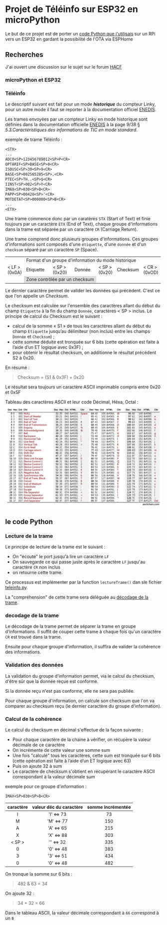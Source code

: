 # Projet de Téléinfo sur ESP32 en microPython

Le but de ce projet est de porter un [code Python que j'utilisais](RPi/teleinfo.py) sur un RPi vers un ESP32 en gardant la possibilité de l'OTA via ESPHome

## Recherches

J'ai ouvert une discussion sur le sujet sur le forum [HACF](https://forum.hacf.fr/t/esp32-et-micropython/1447)

### microPython et ESP32

### Téléinfo

Le descriptif suivant est fait pour un mode ***historique*** du compteur Linky, pour un autre mode il faut se reporter à la documentation officiel [ENEDIS](https://www.enedis.fr/sites/default/files/Enedis-NOI-CPT_54E.pdf).

Les trames envoyées par un compteur Linky en mode historique sont définies dans la documentation officielle [ENEDIS](https://www.enedis.fr/sites/default/files/Enedis-NOI-CPT_54E.pdf) à la page 9/38 § *5.3.Caractéristiques des informations de TIC en mode standard*.

exemple de trame Téléinfo :

```log
<STX>
...
ADCO<SP>123456789012<SP>P<CR>
OPTARIF<SP>BASE<SP>0<CR>
ISOUSC<SP>30<SP>9<CR>
BASE<SP>002565285<SP>,<CR>
PTEC<SP>TH..<SP>$<CR>
IINST<SP>002<SP>Y<CR>
IMAX<SP>030<SP>B<CR>
PAPP<SP>00420<SP>'<CR>
MOTDETAT<SP>000000<SP>B<CR>
...
<ETX>
```

Une trame commence donc par un caratères `STX` (Start of Text) et finie toujours par un caractère `ETX` (End of Text), chaque groupe d'informations dans la trame est séparée par un caractère `CR` (Carriage Return).

Une trame comprend donc plusieurs groupes d'informations. Ces groupes d'informations sont composés d'une `étiquette`, d'une `donnée` et d'un `checksum` séparé par un caractère `SP` (Space).

<table>
  <th>
    <td colspan=7>Format d'un groupe d’information du mode historique
  <tr>
    <td colspan=1>< LF ><br>(0x0A)
    <td colspan=1>Etiquette
    <td colspan=1>< SP ><br>(0x20)
    <td colspan=1>Donnée
    <td colspan=1>< SP ><br>(0x20)
    <td colspan=1>Checksum
    <td colspan=1>< CR ><br>(0xOD)
  <tr>
    <td>
    <td colspan=3 style="background: #DCDCDC;">Zone contrôlée par un checksum
    <td colspan=3>
</table>

Le dernier caractère permet de valider les données qui précèdent. C'est ce que l'on appelle un *Checksum*.

Le checksum est calculée sur l'ensemble des caractères allant du début du champ `Etiquette` à la fin du champ `Donnée`, caractères < SP > inclus.
Le principe de calcul du Checksum est le suivant :

- calcul de la somme « S1 » de tous les caractères allant du début du champ `Etiquette` jusqu’au délimiteur (non inclus) entre les champs `Donnée` et `Checksum`) ;
- cette somme déduite est tronquée sur 6 bits (cette opération est faite à l’aide d’un ET logique avec 0x3F) ;
- pour obtenir le résultat checksum, on additionne le résultat précédent S2 à 0x20.

En résumé :
> Checksum = (S1 & 0x3F) + 0x20

Le résultat sera toujours un caractère ASCII imprimable compris entre 0x20 et 0x5F

Tableau des caractères ASCII et leur code Décimal, Héxa, Octal :
![Table ASCII](resources/ascii-table.jpg)

## le code Python

### Lecture de la trame

Le principe de lecture de la trame est le suivant :

- On "écoute" le port jusqu'à lire un caractère `LF`
- On sauvegarde ce qui passe juste après le caractère `LF` jusqu'au caractère `CR` non inclus
- on retourne cette trame.

Ce processus est implémenter par la function `lectureTrame()` dan sle fichier [teleinfo.py](RPi/teleinfo.py).

La "compréhension" de cette trame sera déléguée au [décodage de la trame](#decodage-de-la-trame).

### decodage de la trame

Le décodage de la trame permet de séparer la trame en groupe d'informations.
Il suffit de couper cette trame à chaque fois qu'un caractère `CR` est trouvé dans la trame.

Ensuite pour chaque groupe d'information, il suffira de valider la cohérence des informations.

### Validation des données

La validation du groupe d'information permet, via le calcul du checksum, d'être sûr que la donnée reçue est conforme.

Si la donnée reçu n'est pas conforme, elle ne sera pas publiée.

Pour chaque groupe d'information, on calcule son checksum que l'on va comparer au checksum reçu (le dernier caractère du groupe d'information).

### Calcul de la cohérence

Le calcul du checksum en décimal s'effectue de la façon suivante :

- Pour chaque caractère de la chaine à vérifier, on récupère la valeur décimale de ce caractère
- On incrémente de cette valeur une somme sum
- Une fois "calculé" tous les caractères, cette sum est tronquée sur 6 bits (cette opération est faite à l’aide d’un ET logique avec 63)
- Puis on ajoute 32 à sum
- Le caractère de checksum s'obtient en récupérant le caractère ASCII correspondant à la valeur décimale sum

exemple pour ce groupe d'information :

```log
IMAX<SP>030<SP>B<CR>
```

| caractère | valeur déc du caractère | somme incrémentée |
| :-------: | :---------------------: | :---------------: |
|   I       | 'I' <=> 73              |        73         |
|   M       | 'M' <=> 77              |        150        |
|   A       | 'A' <=> 65              |        215        |
|   X       | 'X' <=> 88              |        303        |
| < SP >    | '<SP>' <=> 32           |        335        |
|   0       | '0' <=> 48              |        383        |
|   3       | '3' <=> 51              |        434        |
|   0       | '0' <=> 48              |        482        |

On tronque la somme sur 6 bits :
> 482 & 63 = 34

On ajoute 32 :
> 34 + 32 = 66

Dans le tableau ASCII, la valeur décimale correspondant à `66` correspond à un `B`
